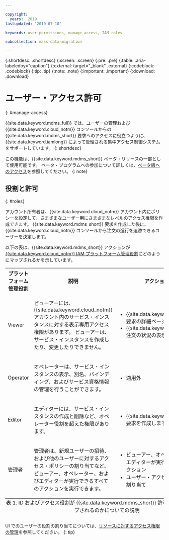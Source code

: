 ```yaml
---

copyright:
  years:  2019
lastupdated: "2019-07-10"

keywords: user permissions, manage access, IAM roles

subcollection: mass-data-migration

---
```


{:shortdesc: .shortdesc}
{:screen: .screen}
{:pre: .pre}
{:table: .aria-labeledby="caption"}
{:external: target="_blank" .external}
{:codeblock: .codeblock}
{:tip: .tip}
{:note: .note}
{:important: .important}
{:download: .download}

# ユーザー・アクセス許可
{: #manage-access}

{{site.data.keyword.mdms_full}} では、ユーザーの管理および {{site.data.keyword.cloud_notm}} コンソールからの {{site.data.keyword.mdms_short}} 要求へのアクセスに役立つように、{{site.data.keyword.iamlong}} によって管理される集中アクセス制御システムをサポートしています。
{: shortdesc}

この機能は、{{site.data.keyword.mdms_short}} ベータ・リリースの一部として使用可能です。 ベータ・プログラムへの参加について詳しくは、[ベータ版へのアクセス](/docs/infrastructure/mass-data-migration?topic=mass-data-migration-releases#beta)を参照してください。
{: note}

## 役割と許可
{: #roles}

アカウント所有者は、{{site.data.keyword.cloud_notm}} アカウント内にポリシーを設定して、さまざまなユーザー用にさまざまなレベルのアクセス権限を作成できます。 {{site.data.keyword.mdms_short}} 要求を作成した後に、{{site.data.keyword.cloud_notm}} コンソールから注文の進行を追跡できるユーザーを決定します。

以下の表は、{{site.data.keyword.mdms_short}} アクションが [{{site.data.keyword.cloud_notm}} IAM プラットフォーム管理役割](/docs/iam?topic=iam-userroles#iamusermanrol)にどのようにマップされるかを示しています。 

<table>
  <col width="20%">
  <col width="40%">
  <col width="40%">
  <tr>
    <th>プラットフォーム管理役割</th>
    <th>説明</th>
    <th>アクションの例</th>
  </tr>
  <tr>
    <td><p>Viewer</p></td>
    <td><p>ビューアーには、{{site.data.keyword.cloud_notm}} アカウント内のサービス・インスタンスに対する表示専用アクセス権限があります。 ビューアーは、サービス・インスタンスを作成したり、変更したりできません。</p></td>
    <td>
      <p>
        <ul>
          <li>{{site.data.keyword.mdms_short}} 要求の詳細ページへのアクセス</li>
          <li>{{site.data.keyword.mdms_short}} 注文の状況の表示</li>
        </ul>
      </p>
    </td>
  </tr>
  <tr>
    <td><p>Operator</p></td>
    <td><p>オペレーターは、サービス・インスタンスの表示、別名、バインディング、およびサービス資格情報の管理を行うことができます。</p></td>
    <td>
      <p>
        <ul>
          <li>適用外</li>
        </ul>
      </p>
    </td>
  </tr>
  <tr>
    <td><p>Editor</p></td>
    <td><p>エディターには、サービス・インスタンスの作成と削除など、オペレーター役割を超えた権限があります。</p></td>
    <td>
      <p>
        <ul>
          <li>{{site.data.keyword.mdms_short}} 要求を作成します。</li>
        </ul>
      </p>
    </td>
  </tr>
  <tr>
    <td><p>管理者</p></td>
    <td><p>管理者は、新規ユーザーの招待、および他のユーザーに対するアクセス・ポリシーの割り当てなど、ビューアー、オペレーター、およびエディターが実行できるすべてのアクションを実行できます。</p></td>
    <td>
      <p>
        <ul>
          <li>ビューアー、オペレーター、およびエディターが実行できるすべてのアクション</li>
          <li>ユーザー・アクセス・ポリシーの割り当て</li>
        </ul>
      </p>
    </td>
  </tr>
  <caption style="caption-side:bottom;">表 1. ID およびアクセス役割が {{site.data.keyword.mdms_short}} 許可にどのようにマップされるのかについての説明</caption>
</table>

UI でのユーザーの役割の割り当てについては、[リソースに対するアクセス権限の管理](/docs/iam?topic=iam-iammanidaccser#iammanidaccser)を参照してください。
{: tip}



